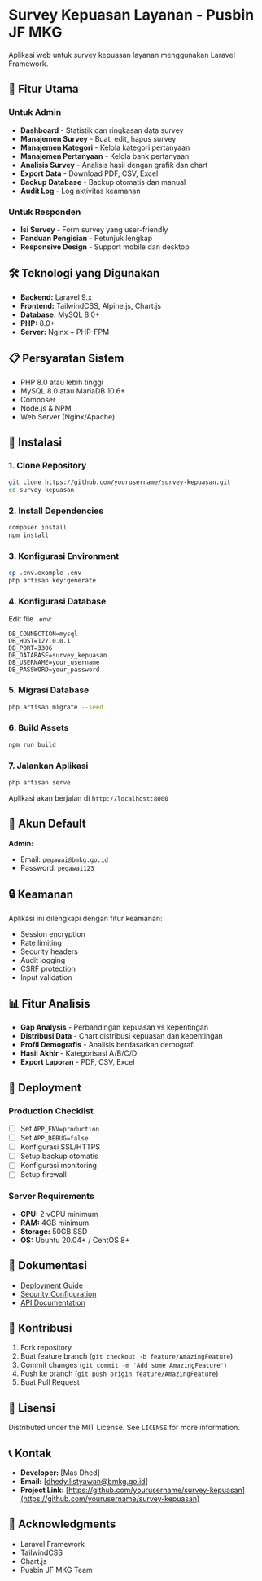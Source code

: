# Survey Kepuasan Layanan - Pusbin JF MKG

Aplikasi web untuk survey kepuasan layanan menggunakan Laravel Framework.

## 🚀 Fitur Utama

### Untuk Admin
- **Dashboard** - Statistik dan ringkasan data survey
- **Manajemen Survey** - Buat, edit, hapus survey
- **Manajemen Kategori** - Kelola kategori pertanyaan
- **Manajemen Pertanyaan** - Kelola bank pertanyaan
- **Analisis Survey** - Analisis hasil dengan grafik dan chart
- **Export Data** - Download PDF, CSV, Excel
- **Backup Database** - Backup otomatis dan manual
- **Audit Log** - Log aktivitas keamanan

### Untuk Responden
- **Isi Survey** - Form survey yang user-friendly
- **Panduan Pengisian** - Petunjuk lengkap
- **Responsive Design** - Support mobile dan desktop

## 🛠️ Teknologi yang Digunakan

- **Backend:** Laravel 9.x
- **Frontend:** TailwindCSS, Alpine.js, Chart.js
- **Database:** MySQL 8.0+
- **PHP:** 8.0+
- **Server:** Nginx + PHP-FPM

## 📋 Persyaratan Sistem

- PHP 8.0 atau lebih tinggi
- MySQL 8.0 atau MariaDB 10.6+
- Composer
- Node.js & NPM
- Web Server (Nginx/Apache)

## 🔧 Instalasi

### 1. Clone Repository
```bash
git clone https://github.com/yourusername/survey-kepuasan.git
cd survey-kepuasan
```

### 2. Install Dependencies
```bash
composer install
npm install
```

### 3. Konfigurasi Environment
```bash
cp .env.example .env
php artisan key:generate
```

### 4. Konfigurasi Database
Edit file `.env`:
```env
DB_CONNECTION=mysql
DB_HOST=127.0.0.1
DB_PORT=3306
DB_DATABASE=survey_kepuasan
DB_USERNAME=your_username
DB_PASSWORD=your_password
```

### 5. Migrasi Database
```bash
php artisan migrate --seed
```

### 6. Build Assets
```bash
npm run build
```

### 7. Jalankan Aplikasi
```bash
php artisan serve
```

Aplikasi akan berjalan di `http://localhost:8000`

## 👤 Akun Default

**Admin:**
- Email: `pegawai@bmkg.go.id`
- Password: `pegawai123`

## 🔒 Keamanan

Aplikasi ini dilengkapi dengan fitur keamanan:
- Session encryption
- Rate limiting
- Security headers
- Audit logging
- CSRF protection
- Input validation

## 📊 Fitur Analisis

- **Gap Analysis** - Perbandingan kepuasan vs kepentingan
- **Distribusi Data** - Chart distribusi kepuasan dan kepentingan
- **Profil Demografis** - Analisis berdasarkan demografi
- **Hasil Akhir** - Kategorisasi A/B/C/D
- **Export Laporan** - PDF, CSV, Excel

## 🚀 Deployment

### Production Checklist
- [ ] Set `APP_ENV=production`
- [ ] Set `APP_DEBUG=false`
- [ ] Konfigurasi SSL/HTTPS
- [ ] Setup backup otomatis
- [ ] Konfigurasi monitoring
- [ ] Setup firewall

### Server Requirements
- **CPU:** 2 vCPU minimum
- **RAM:** 4GB minimum
- **Storage:** 50GB SSD
- **OS:** Ubuntu 20.04+ / CentOS 8+

## 📝 Dokumentasi

- [Deployment Guide](deployment-guides/README.md)
- [Security Configuration](SECURITY.md)
- [API Documentation](docs/api.md)

## 🤝 Kontribusi

1. Fork repository
2. Buat feature branch (`git checkout -b feature/AmazingFeature`)
3. Commit changes (`git commit -m 'Add some AmazingFeature'`)
4. Push ke branch (`git push origin feature/AmazingFeature`)
5. Buat Pull Request

## 📄 Lisensi

Distributed under the MIT License. See `LICENSE` for more information.

## 📞 Kontak

- **Developer:** [Mas Dhed]
- **Email:** [dhedy.listyawan@bmkg.go.id]
- **Project Link:** [https://github.com/yourusername/survey-kepuasan](https://github.com/yourusername/survey-kepuasan)

## 🙏 Acknowledgments

- Laravel Framework
- TailwindCSS
- Chart.js
- Pusbin JF MKG Team
